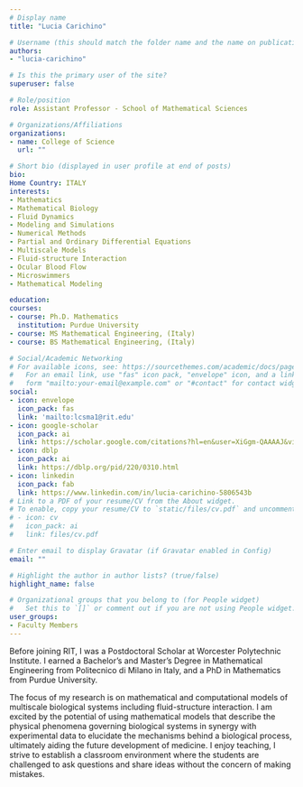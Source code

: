 ```yaml
---
# Display name
title: "Lucia Carichino"

# Username (this should match the folder name and the name on publications)
authors:
- "lucia-carichino"

# Is this the primary user of the site?
superuser: false

# Role/position
role: Assistant Professor - School of Mathematical Sciences

# Organizations/Affiliations
organizations:
- name: College of Science
  url: ""

# Short bio (displayed in user profile at end of posts)
bio:
Home Country: ITALY
interests:
- Mathematics
- Mathematical Biology
- Fluid Dynamics
- Modeling and Simulations
- Numerical Methods
- Partial and Ordinary Differential Equations
- Multiscale Models
- Fluid-structure Interaction
- Ocular Blood Flow
- Microswimmers
- Mathematical Modeling

education:
courses:
- course: Ph.D. Mathematics
  institution: Purdue University
- course: MS Mathematical Engineering, (Italy)
- course: BS Mathematical Engineering, (Italy)

# Social/Academic Networking
# For available icons, see: https://sourcethemes.com/academic/docs/page-builder/#icons
#   For an email link, use "fas" icon pack, "envelope" icon, and a link in the
#   form "mailto:your-email@example.com" or "#contact" for contact widget.
social:
- icon: envelope
  icon_pack: fas
  link: 'mailto:lcsma1@rit.edu'
- icon: google-scholar
  icon_pack: ai
  link: https://scholar.google.com/citations?hl=en&user=XiGgm-QAAAAJ&view_op=list_works
- icon: dblp
  icon_pack: ai
  link: https://dblp.org/pid/220/0310.html
- icon: linkedin
  icon_pack: fab
  link: https://www.linkedin.com/in/lucia-carichino-5806543b
# Link to a PDF of your resume/CV from the About widget.
# To enable, copy your resume/CV to `static/files/cv.pdf` and uncomment the lines below.
# - icon: cv
#   icon_pack: ai
#   link: files/cv.pdf

# Enter email to display Gravatar (if Gravatar enabled in Config)
email: ""

# Highlight the author in author lists? (true/false)
highlight_name: false

# Organizational groups that you belong to (for People widget)
#   Set this to `[]` or comment out if you are not using People widget.
user_groups:
- Faculty Members
---
```

Before joining RIT, I was a Postdoctoral Scholar at Worcester Polytechnic Institute. I earned a Bachelor’s and Master’s Degree in Mathematical Engineering from Politecnico di Milano in Italy, and a PhD in Mathematics from Purdue University.

The focus of my research is on mathematical and computational models of multiscale biological systems including fluid-structure interaction. I am excited by the potential of using mathematical models that describe the physical phenomena governing biological systems in synergy with experimental data to elucidate the mechanisms behind a biological process, ultimately aiding the future development of medicine. I enjoy teaching, I strive to establish a classroom environment where the students are challenged to ask questions and share ideas without the concern of making mistakes.
